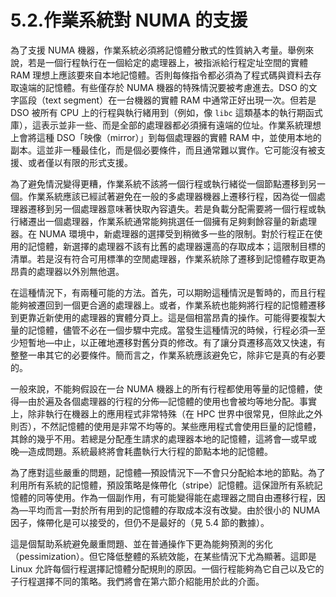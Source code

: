 # 5.2.作業系統對 NUMA 的支援

為了支援 NUMA 機器，作業系統必須將記憶體分散式的性質納入考量。舉例來說，若是一個行程執行在一個給定的處理器上，被指派給行程定址空間的實體 RAM 理想上應該要來自本地記憶體。否則每條指令都必須為了程式碼與資料去存取遠端的記憶體。有些僅存於 NUMA 機器的特殊情況要被考慮進去。DSO 的文字區段（text segment）在一台機器的實體 RAM 中通常正好出現一次。但若是 DSO 被所有 CPU 上的行程與執行緒用到（例如，像 `libc` 這類基本的執行期函式庫），這表示並非一些、而是全部的處理器都必須擁有遠端的位址。作業系統理想上會將這種 DSO「映像（mirror）」到每個處理器的實體 RAM 中，並使用本地的副本。這並非一種最佳化，而是個必要條件，而且通常難以實作。它可能沒有被支援、或者僅以有限的形式支援。

為了避免情況變得更糟，作業系統不該將一個行程或執行緒從一個節點遷移到另一個。作業系統應該已經試著避免在一般的多處理器機器上遷移行程，因為從一個處理器遷移到另一個處理器意味著快取內容遺失。若是負載分配需要將一個行程或執行緒遷出一個處理器，作業系統通常能夠挑選任一個擁有足夠剩餘容量的新處理器。在 NUMA 環境中，新處理器的選擇受到稍微多一些的限制。對於行程正在使用的記憶體，新選擇的處理器不該有比舊的處理器還高的存取成本；這限制目標的清單。若是沒有符合可用標準的空閒處理器，作業系統除了遷移到記憶體存取更為昂貴的處理器以外別無他選。

在這種情況下，有兩種可能的方法。首先，可以期盼這種情況是暫時的，而且行程能夠被遷回到一個更合適的處理器上。或者，作業系統也能夠將行程的記憶體遷移到更靠近新使用的處理器的實體分頁上。這是個相當昂貴的操作。可能得要複製大量的記憶體，儘管不必在一個步驟中完成。當發生這種情況的時候，行程必須––至少短暫地––中止，以正確地遷移對舊分頁的修改。有了讓分頁遷移高效又快速，有整整一串其它的必要條件。簡而言之，作業系統應該避免它，除非它是真的有必要的。

一般來說，不能夠假設在一台 NUMA 機器上的所有行程都使用等量的記憶體，使得––由於遍及各個處理器的行程的分佈––記憶體的使用也會被均等地分配。事實上，除非執行在機器上的應用程式非常特殊（在 HPC 世界中很常見，但除此之外則否），不然記憶體的使用是非常不均等的。某些應用程式會使用巨量的記憶體，其餘的幾乎不用。若總是分配產生請求的處理器本地的記憶體，這將會––或早或晚––造成問題。系統最終將會耗盡執行大行程的節點本地的記憶體。

為了應對這些嚴重的問題，記憶體––預設情況下––不會只分配給本地的節點。為了利用所有系統的記憶體，預設策略是條帶化（stripe）記憶體。這保證所有系統記憶體的同等使用。作為一個副作用，有可能變得能在處理器之間自由遷移行程，因為––平均而言––對於所有用到的記憶體的存取成本沒有改變。由於很小的 NUMA 因子，條帶化是可以接受的，但仍不是最好的（見 5.4 節的數據）。

這是個幫助系統避免嚴重問題、並在普通操作下更為能夠預測的劣化（pessimization）。但它降低整體的系統效能，在某些情況下尤為顯著。這即是 Linux 允許每個行程選擇記憶體分配規則的原因。一個行程能夠為它自己以及它的子行程選擇不同的策略。我們將會在第六節介紹能用於此的介面。

